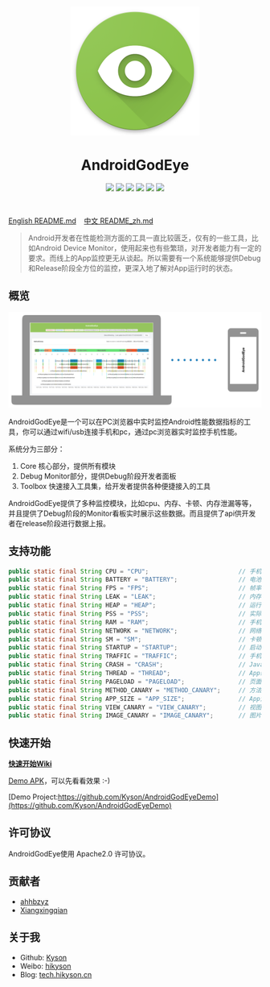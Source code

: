 <p align="center">
  <img src="ART/android_god_eye_logo.png" width="256" height="256" />
</p>

<h1 align="center">AndroidGodEye</h1>
<p align="center">
<a href="https://travis-ci.org/Kyson/AndroidGodEye" target="_blank"><img src="https://travis-ci.org/Kyson/AndroidGodEye.svg?branch=master"></img></a>
<a href="https://app.codacy.com/app/Kyson/AndroidGodEye?utm_source=github.com&utm_medium=referral&utm_content=Kyson/AndroidGodEye&utm_campaign=Badge_Grade_Settings" target="_blank"><img src="https://api.codacy.com/project/badge/Grade/e5f4ed2cb65c4e6d87587e8287fe7945"></img></a>
<a href="https://github.com/Kyson/AndroidGodEye/tags" target="_blank"><img src="https://img.shields.io/github/v/tag/Kyson/AndroidGodEye?label=version"></img></a>
<a href="http://androidweekly.net/issues/issue-293" target="_blank"><img src="https://img.shields.io/badge/Android%20Weekly-%23293-blue.svg"></img></a>
<a href="https://android-arsenal.com/details/1/6561" target="_blank"><img src="https://img.shields.io/badge/Android%20Arsenal-AndroidGodEye-brightgreen.svg?style=flat"></img></a>
<a href="LICENSE" target="_blank"><img src="http://img.shields.io/badge/license-Apache2.0-brightgreen.svg?style=flat"></img></a>
</p>
<br/>

<p>
<a href="README.md">English README.md</a>&nbsp;&nbsp;&nbsp;
<a href="README_zh.md">中文 README_zh.md</a>
</p>

> Android开发者在性能检测方面的工具一直比较匮乏，仅有的一些工具，比如Android Device Monitor，使用起来也有些繁琐，对开发者能力有一定的要求。而线上的App监控更无从谈起。所以需要有一个系统能够提供Debug和Release阶段全方位的监控，更深入地了解对App运行时的状态。

## 概览

![android_godeye_connect](ART/android_god_eye_connect.jpg)

AndroidGodEye是一个可以在PC浏览器中实时监控Android性能数据指标的工具，你可以通过wifi/usb连接手机和pc，通过pc浏览器实时监控手机性能。

系统分为三部分：

1. Core 核心部分，提供所有模块
2. Debug Monitor部分，提供Debug阶段开发者面板
3. Toolbox 快速接入工具集，给开发者提供各种便捷接入的工具

AndroidGodEye提供了多种监控模块，比如cpu、内存、卡顿、内存泄漏等等，并且提供了Debug阶段的Monitor看板实时展示这些数据。而且提供了api供开发者在release阶段进行数据上报。

## 支持功能

```java
public static final String CPU = "CPU";                         // 手机和App Cpu检测
public static final String BATTERY = "BATTERY";                 // 电池检测
public static final String FPS = "FPS";                         // 帧率检测
public static final String LEAK = "LEAK";                       // 内存泄漏检测
public static final String HEAP = "HEAP";                       // 运行堆内存占用检测
public static final String PSS = "PSS";                         // 实际物理共享内存占用检测
public static final String RAM = "RAM";                         // 手机内存
public static final String NETWORK = "NETWORK";                 // 网络请求检测
public static final String SM = "SM";                           // 卡顿检测
public static final String STARTUP = "STARTUP";                 // 启动检测
public static final String TRAFFIC = "TRAFFIC";                 // 手机和App流量检测
public static final String CRASH = "CRASH";                     // Java、Native崩溃/ANR
public static final String THREAD = "THREAD";                   // App线程即堆栈Dump检测
public static final String PAGELOAD = "PAGELOAD";               // 页面加载和生命周期检测
public static final String METHOD_CANARY = "METHOD_CANARY";     // 方法耗时检测
public static final String APP_SIZE = "APP_SIZE";               // App大小，包括apk、存储和缓存
public static final String VIEW_CANARY = "VIEW_CANARY";         // 视图层级、过度绘制检测
public static final String IMAGE_CANARY = "IMAGE_CANARY";       // 图片不合理内存占用检测
```

## 快速开始

**[快速开始Wiki](https://github.com/Kyson/AndroidGodEye/wiki/0x00-QuickStart_zh)**

[Demo APK](https://fir.im/5k67)，可以先看看效果 :-)

[Demo Project:https://github.com/Kyson/AndroidGodEyeDemo](https://github.com/Kyson/AndroidGodEyeDemo)

## 许可协议

AndroidGodEye使用 Apache2.0 许可协议。

## 贡献者

- [ahhbzyz](https://github.com/ahhbzyz)
- [Xiangxingqian](https://github.com/Xiangxingqian)

## 关于我

- Github: [Kyson](https://github.com/Kyson)
- Weibo: [hikyson](https://weibo.com/hikyson)
- Blog: [tech.hikyson.cn](https://tech.hikyson.cn/)

